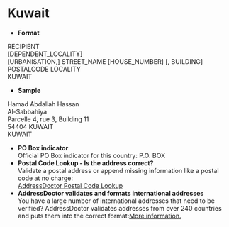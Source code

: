 Kuwait
======

- **Format**

RECIPIENT  
[DEPENDENT_LOCALITY]  
[URBANISATION,] STREET_NAME [HOUSE_NUMBER] [, BUILDING]  
POSTALCODE LOCALITY  
KUWAIT
- **Sample**

Hamad Abdallah Hassan  
Al-Sabbahiya  
Parcelle 4, rue 3, Building 11   
54404 KUWAIT  
KUWAIT
- **PO Box indicator**  
Official PO Box indicator for this country: P.O. BOX
- **Postal Code Lookup - Is the address correct?**  
Validate a postal address or append missing information like a postal code at no charge:  
[AddressDoctor Postal Code Lookup](http://lookup.addressdoctor.com/lookup/default.aspx?lang=en&country=KWT)
- **AddressDoctor validates and formats international addresses**  
You have a large number of international addresses that need to be verified? AddressDoctor validates addresses from over 240 countries and puts them into the correct format:[More information.](index.php?id=31&L=1)
